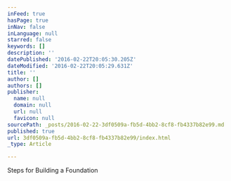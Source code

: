 ```yaml
---
inFeed: true
hasPage: true
inNav: false
inLanguage: null
starred: false
keywords: []
description: ''
datePublished: '2016-02-22T20:05:30.205Z'
dateModified: '2016-02-22T20:05:29.631Z'
title: ''
author: []
authors: []
publisher:
  name: null
  domain: null
  url: null
  favicon: null
sourcePath: _posts/2016-02-22-3df0509a-fb5d-4bb2-8cf8-fb4337b82e99.md
published: true
url: 3df0509a-fb5d-4bb2-8cf8-fb4337b82e99/index.html
_type: Article

---
```

Steps for Building a Foundation